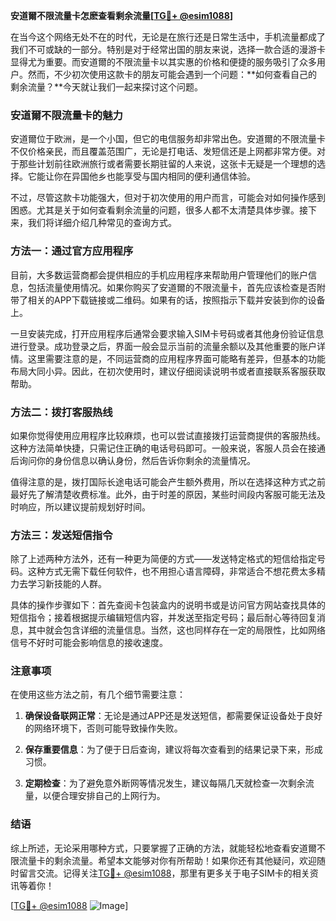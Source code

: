 **安道爾不限流量卡怎麽查看剩余流量[[TG💪+ @esim1088](https://t.me/s/esim1088)]**

在当今这个网络无处不在的时代，无论是在旅行还是日常生活中，手机流量都成了我们不可或缺的一部分。特别是对于经常出国的朋友来说，选择一款合适的漫游卡显得尤为重要。而安道爾的不限流量卡以其实惠的价格和便捷的服务吸引了众多用户。然而，不少初次使用这款卡的朋友可能会遇到一个问题：**如何查看自己的剩余流量？**今天就让我们一起来探讨这个问题。

### 安道爾不限流量卡的魅力

安道爾位于欧洲，是一个小国，但它的电信服务却非常出色。安道爾的不限流量卡不仅价格亲民，而且覆盖范围广，无论是打电话、发短信还是上网都非常方便。对于那些计划前往欧洲旅行或者需要长期驻留的人来说，这张卡无疑是一个理想的选择。它能让你在异国他乡也能享受与国内相同的便利通信体验。

不过，尽管这款卡功能强大，但对于初次使用的用户而言，可能会对如何操作感到困惑。尤其是关于如何查看剩余流量的问题，很多人都不太清楚具体步骤。接下来，我们将详细介绍几种常见的查询方式。

### 方法一：通过官方应用程序

目前，大多数运营商都会提供相应的手机应用程序来帮助用户管理他们的账户信息，包括流量使用情况。如果你购买了安道爾的不限流量卡，首先应该检查是否附带了相关的APP下载链接或二维码。如果有的话，按照指示下载并安装到你的设备上。

一旦安装完成，打开应用程序后通常会要求输入SIM卡号码或者其他身份验证信息进行登录。成功登录之后，界面一般会显示当前的流量余额以及其他重要的账户详情。这里需要注意的是，不同运营商的应用程序界面可能略有差异，但基本的功能布局大同小异。因此，在初次使用时，建议仔细阅读说明书或者直接联系客服获取帮助。

### 方法二：拨打客服热线

如果你觉得使用应用程序比较麻烦，也可以尝试直接拨打运营商提供的客服热线。这种方法简单快捷，只需记住正确的电话号码即可。一般来说，客服人员会在接通后询问你的身份信息以确认身份，然后告诉你剩余的流量情况。

值得注意的是，拨打国际长途电话可能会产生额外费用，所以在选择这种方式之前最好先了解清楚收费标准。此外，由于时差的原因，某些时间段内客服可能无法及时响应，所以建议提前规划好时间。

### 方法三：发送短信指令

除了上述两种方法外，还有一种更为简便的方式——发送特定格式的短信给指定号码。这种方式无需下载任何软件，也不用担心语言障碍，非常适合不想花费太多精力去学习新技能的人群。

具体的操作步骤如下：首先查阅卡包装盒内的说明书或是访问官方网站查找具体的短信指令；接着根据提示编辑短信内容，并发送至指定号码；最后耐心等待回复消息，其中就会包含详细的流量信息。当然，这也同样存在一定的局限性，比如网络信号不好时可能会影响信息的接收速度。

### 注意事项

在使用这些方法之前，有几个细节需要注意：

1. **确保设备联网正常**：无论是通过APP还是发送短信，都需要保证设备处于良好的网络环境下，否则可能导致操作失败。
   
2. **保存重要信息**：为了便于日后查询，建议将每次查看到的结果记录下来，形成习惯。
   
3. **定期检查**：为了避免意外断网等情况发生，建议每隔几天就检查一次剩余流量，以便合理安排自己的上网行为。

### 结语

综上所述，无论采用哪种方式，只要掌握了正确的方法，就能轻松地查看安道爾不限流量卡的剩余流量。希望本文能够对你有所帮助！如果你还有其他疑问，欢迎随时留言交流。记得关注[TG💪+ @esim1088](https://t.me/s/esim1088)，那里有更多关于电子SIM卡的相关资讯等着你！

[[TG💪+ @esim1088](https://t.me/s/esim1088) ![Image](https://i.postimg.cc/4NQfJmqS/Snipaste-2025-05-13-00-14-12.png)]
